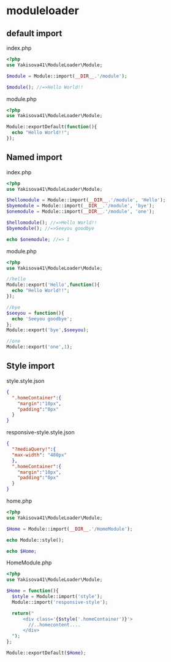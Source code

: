 # moduleloader

## default import
index.php
```php
<?php
use Yakisova41\ModuleLoader\Module;

$module = Module::import(__DIR__.'/module');

$module(); //=>Hello World!!

```

module.php
```php
<?php
use Yakisova41\ModuleLoader\Module;

Module::exportDefault(function(){
  echo "Hello World!!";
});
```

## Named import
index.php
```php
<?php
use Yakisova41\ModuleLoader\Module;

$hellomodule = Module::import(__DIR__.'/module', 'Hello');
$byemodule = Module::import(__DIR__.'/module', 'bye');
$onemodule = Module::import(__DIR__.'/module', 'one');

$hellomodule(); //=>Hello World!!
$byemodule(); //=>Seeyou goodbye

echo $onemodule; //=> 1
```

module.php
```php
<?php
use Yakisova41\ModuleLoader\Module;

//hello
Module::export('Hello',function(){
  echo "Hello World!!";
});

//bye
$seeyou = function(){
  echo 'Seeyou goodbye';
};
Module::export('bye',$seeyou);

//one
Module::export('one',1);
```

## Style import
style.style.json
```json
{
  ".homeContainer":{
    "margin":"10px",
    "padding":"0px"
  }
}
```

responsive-style.style.json
```json
{
  "?mediaQuery!":{
  "max-width": "480px"
  },
  ".homeContainer":{
    "margin":"10px",
    "padding":"0px"
  }
}
```

home.php
```php
<?php
use Yakisova41\ModuleLoader\Module;

$Home = Module::import(__DIR__.'/HomeModule');

echo Module::style();

echo $Home;
```

HomeModule.php
```php
<?php
use Yakisova41\ModuleLoader\Module;

$Home = function(){
  $style = Module::import('style');
  Module::import('responsive-style');

  return("
      <div class='{$style('.homeContainer')}'>
        //..homecontent....
      </div>
  ");
};

Module::exportDefault($Home);
```
